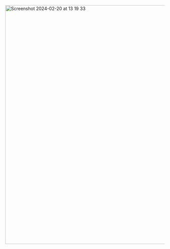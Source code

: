 <img width="755" alt="Screenshot 2024-02-20 at 13 19 33" src="https://github.com/Tkharkhelauri/cat-painting-fcc/assets/95001028/b9c82265-b07f-46ba-9a1a-41fdb884f5b5">
